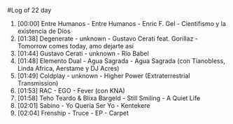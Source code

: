 #Log of 22 day

1. [00:00] Entre Humanos - Entre Humanos - Enric F. Gel - Cientifismo y la existencia de Dios
1. [01:38] Degenerate - unknown - Gustavo Cerati feat. Gorillaz - Tomorrow comes today, amo dejarte así
1. [01:44] Gustavo Cerati - unknown - Río Babel
1. [01:48] Elemento Dual - Agua Sagrada - Agua Sagrada (con Tianobless, Linda Africa, Aerstame y DJ Acres)
1. [01:49] Coldplay - unknown - Higher Power (Extraterrestrial Transmission)
1. [01:53] RAC - EGO - Fever (con KNA)
1. [01:58] Teho Teardo & Blixa Bargeld - Still Smiling - A Quiet Life
1. [02:01] Sabino - Yo Quería Ser Yo - Kentekere
1. [02:04] Frenship - Truce - EP - Carpet
